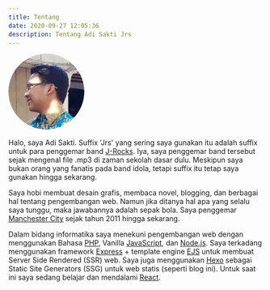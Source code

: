 ```yaml
---
title: Tentang
date: 2020-09-27 12:05:36
description: Tentang Adi Sakti Jrs
---
```

<div class="text-center mb-4">
  <img src="/images/adisak1.jpg" width="150" height="150" style="border-radius: 50%;"  />
</div>

<!-- ### Tentang Penulis -->
Halo, saya Adi Sakti. Suffix 'Jrs' yang sering saya gunakan itu adalah suffix untuk para penggemar band [J-Rocks](https://id.wikipedia.org/wiki/J-Rocks). Iya, saya penggemar band tersebut sejak mengenal file .mp3 di zaman sekolah dasar dulu. Meskipun saya bukan orang yang fanatis pada band idola, tetapi suffix itu tetap saya gunakan hingga sekarang.

Saya hobi membuat desain grafis, membaca novel, blogging, dan berbagai hal tentang pengembangan web. Namun jika ditanya hal apa yang selalu saya tunggu, maka jawabannya adalah sepak bola. Saya penggemar [Manchester City](https://www.mancity.com/) sejak tahun 2011 hingga sekarang.

Dalam bidang informatika saya menekuni pengembangan web dengan menggunakan Bahasa [PHP](https://www.php.net/), Vanilla [JavaScript](https://developer.mozilla.org/en-US/docs/Web/JavaScript), dan [Node.js](https://nodejs.org/en/). Saya terkadang menggunakan framework [Express](https://expressjs.com/) + template engine [EJS](http://ejs.co/) untuk membuat Server Side Rendered (SSR) web. Saya juga menggunakan [Hexo](https://hexo.io/) sebagai Static Site Generators (SSG) untuk web statis (seperti blog ini). Untuk saat ini saya sedang belajar dan mendalami [React](https://reactjs.org/).

<!-- ### Tentang Blog
Saya mulai menyukai blogging sejak kelas II Sekolah Menengah Atas. Dulu saya menggunakan platform [Blogger](https://www.blogger.com/), dan akhirnya tertarik dengan bahasa markup HTML, XML, dan CSS sehingga saya justru sibuk mengotak-atik template dibandingkan dengan membuat tulisan hehe.

Saat memasuki bangku kuliah saya berpindah ke [WordPress](https://wordpress.com/) sebagai tempat blogging, dan pada saat itulah saya pertama kali tau tentang bahasa pemrograman. Bahasa yang pertama saya pelajari adalah [Pascal](https://en.wikipedia.org/wiki/Pascal_(programming_language)).

Lalu, saat ini saya memutuskan untuk mengganti platform blogging saya ke situs statis untuk menggantikan [blog saya](https://adisaktijrs.wordpress.com/) sebelumnya. Saya menggunakan Hexo sebagai platform blogging yang sekaligus secara otomatis menghasilkan situs statis dan bisa ditempatkan di hosting [GitHub Pages](https://pages.github.com/). Theme yang saya gunakan ini saya sebut Minima (representasi dari desain minimalis) yang saya kembangkan sendiri.

Nah, semoga apa yang saya tuliskan melalui blog ini memberikan manfaat meskipun sedikit. Terakhir, let's stay in touch melalui sosial media. Salam 😁

#### Update
26 Oktober 2020: Saya sudah mengganti tema blog ini dengan tema Sindoro (nama gunung yang pertama kali saya daki semasa SMA hehe). Tema ini saya kembangkan dengan berbasis dari [Minima](https://hexo.io/themes/#Minima), hanya saja belum saya buat repo-nya karena masih tahap pengembangan awal. Rencana akan saya buat open-source seperti Minima. -->
